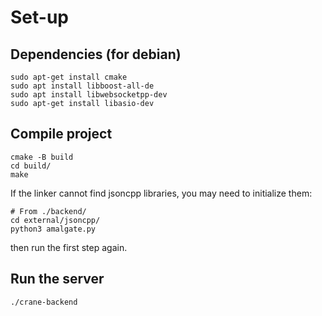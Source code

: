 # Set-up

## Dependencies (for debian)
```
sudo apt-get install cmake
sudo apt install libboost-all-de
sudo apt install libwebsocketpp-dev
sudo apt-get install libasio-dev
```

## Compile project
```
cmake -B build
cd build/
make
```

If the linker cannot find jsoncpp libraries, you may need to initialize them:
```
# From ./backend/
cd external/jsoncpp/
python3 amalgate.py
```
then run the first step again.

## Run the server
```
./crane-backend
```
